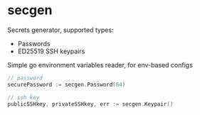 # secgen

Secrets generator, supported types:

* Passwords
* ED25519 SSH keypairs

Simple go environment variables reader, for env-based configs

```go
// password
securePassword := secgen.Password(64)

// ssh key
publicSSHkey, privateSSHkey, err := secgen.Keypair()
```
